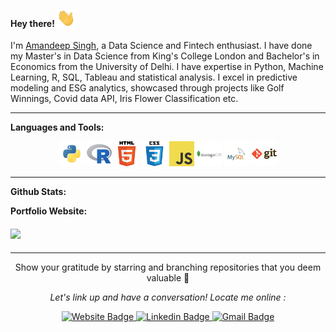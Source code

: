 <h4> Hey there! <img src="gifs/wave.gif" width="30px"></h4>

I'm [Amandeep Singh](https://aman1798.github.io/PortfolioWebsite/), a Data Science and Fintech enthusiast. I have done my Master's in Data Science from King's College London and Bachelor's in Economics from the University of Delhi. I have expertise in Python, Machine Learning, R, SQL, Tableau and statistical analysis. I excel in predictive modeling and ESG analytics, showcased through projects like Golf Winnings, Covid data API, Iris Flower Classification etc.

 ---
 
**Languages and Tools:**

<p align="center">

  <div align="center">
  
  <code><img height="40" src="https://raw.githubusercontent.com/github/explore/80688e429a7d4ef2fca1e82350fe8e3517d3494d/topics/python/python.png"></code> <code><img height="40" src="https://raw.githubusercontent.com/github/explore/80688e429a7d4ef2fca1e82350fe8e3517d3494d/topics/r/r.png"></code> <code><img height="40" src="https://raw.githubusercontent.com/github/explore/80688e429a7d4ef2fca1e82350fe8e3517d3494d/topics/html/html.png"></code> <code><img height="40" src="https://raw.githubusercontent.com/github/explore/80688e429a7d4ef2fca1e82350fe8e3517d3494d/topics/css/css.png"></code> <code><img height="40" src="https://raw.githubusercontent.com/github/explore/80688e429a7d4ef2fca1e82350fe8e3517d3494d/topics/javascript/javascript.png"></code> <code><img height="40" src="https://raw.githubusercontent.com/github/explore/80688e429a7d4ef2fca1e82350fe8e3517d3494d/topics/mongodb/mongodb.png"></code> <code><img height="40" src="https://raw.githubusercontent.com/github/explore/80688e429a7d4ef2fca1e82350fe8e3517d3494d/topics/mysql/mysql.png"></code> <code><img height="40" src="https://raw.githubusercontent.com/github/explore/80688e429a7d4ef2fca1e82350fe8e3517d3494d/topics/git/git.png"></code>

  </div>
  </p>

 ---
 
**Github Stats:**

**Portfolio Website:**

<h4><img src="gifs/portfolio.gif" width="30px"></h4>

 ---

  <p align="center">
    Show your gratitude by starring and branching repositories that you deem valuable 🌟
  </p>
</p>

<div align="left">
 
<p align="center">
  <i>
  Let's link up and have a conversation! Locate me online :</i>
  
   </p>

<p align="center">
  <a href="https://aman1798.github.io/PortfolioWebsite/" onclick="window.open(this.href,'_blank');return false;">
    <img src="https://img.shields.io/badge/-My%20Portfolio-47CCCC?style=flat&logo=Google-Chrome&logoColor=white" alt="Website Badge">
  </a>
  <a href="https://www.linkedin.com/in/amandeepsingh1798/" onclick="window.open(this.href,'_blank');return false;">
    <img src="https://img.shields.io/badge/-My%20Linkedin-blue?style=flat-square&logo=Linkedin&logoColor=white" alt="Linkedin Badge">
  </a>
  <a href="mailto:v.aman1798singh@gmail.com" onclick="window.open(this.href,'_blank');return false;">
    <img src="https://img.shields.io/badge/-My%20Gmail-c14438?style=flat-square&logo=Gmail&logoColor=white" alt="Gmail Badge">
  </a>
</p>


</div>
